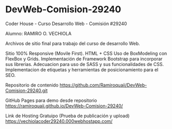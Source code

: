 # DevWeb-Comision-29240
Coder House - Curso Desarrollo Web - Comisión #29240

Alumno: RAMIRO O. VECHIOLA

Archivos de sitio final para trabajo del curso de desarrollo Web.

Sitio 100% Responsive (Movile First).
HTML + CSS
Uso de BoxModeling con FlexBox y Grids.
Implementación de Framework Bootstrap para incorporar sus librerias.
Adecuacion para uso de SASS y sus funcionalidades de CSS.
Implementacion de etiquetas y herramientas de posicionamiento para el SEO.


Repositorio de contenido
https://github.com/Ramiroquaii/DevWeb-Comision-29240.git

GitHub Pages para demo desde repositorio
https://ramiroquaii.github.io/DevWeb-Comision-29240/

Link de Hosting Gratuipo (Prueba de publicación y upload)
https://vechiolacoder29240.000webhostapp.com/
